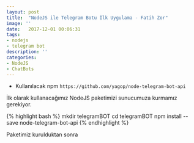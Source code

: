 ```yaml
---
layout: post
title:  "NodeJS ile Telegram Botu İlk Uygulama - Fatih Zor"
image: ''
date:   2017-12-01 00:06:31
tags:
- nodejs
- telegram bot
description: ''
categories:
- NodeJS
- ChatBots
---
```



- Kullanılacak npm ```https://github.com/yagop/node-telegram-bot-api```

İlk olarak kullanacağımız NodeJS paketimizi sunucumuza kurmamız gerekiyor.

{% highlight bash %}
mkdir telegramBOT
cd telegramBOT
npm install --save node-telegram-bot-api
{% endhighlight %}

Paketimiz kurulduktan sonra 